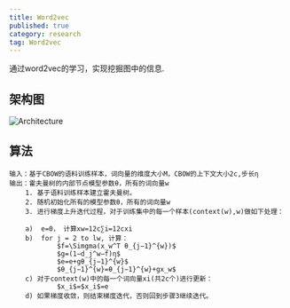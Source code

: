```yaml
---
title: Word2vec
published: true
category: research
tag: Word2vec 
---
```


通过word2vec的学习，实现挖掘图中的信息.

## 架构图

![Architecture](http://plusnet.cn/assets/include/cbow.png)

## 算法
```
输入：基于CBOW的语料训练样本，词向量的维度大小M，CBOW的上下文大小2c,步长η
输出：霍夫曼树的内部节点模型参数θ，所有的词向量w
    1. 基于语料训练样本建立霍夫曼树。
    2. 随机初始化所有的模型参数θ，所有的词向量w
    3. 进行梯度上升迭代过程，对于训练集中的每一个样本(context(w),w)做如下处理：

    a)  e=0， 计算xw=12c∑i=12cxi
    b)  for j = 2 to lw, 计算：
            $f=\Simgma(x_w^T θ_{j−1}^{w})$
            $g=(1−d_j^w−f)η$
            $e=e+gθ_{j−1}^{w}$
            $θ_{j−1}^{w}=θ_{j−1}^{w}+gx_w$
    c) 对于context(w)中的每一个词向量xi(共2c个)进行更新：
            $x_i$=$x_i$=e
    d) 如果梯度收敛，则结束梯度迭代，否则回到步骤3继续迭代。
```